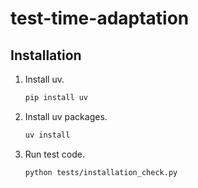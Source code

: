 # test-time-adaptation

## Installation

1. Install uv.
    ```bash
    pip install uv
    ```
2. Install uv packages.
    ```bash
    uv install
    ```
3. Run test code.
    ```bash
    python tests/installation_check.py
    ```
